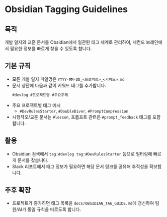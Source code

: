 # Obsidian Tagging Guidelines

## 목적
개발 일지와 교훈 문서를 Obsidian에서 일관된 태그 체계로 관리하여, 세컨드 브레인에서 필요한 정보를 빠르게 찾을 수 있도록 합니다.

## 기본 규칙
- 모든 개발 일지 파일명은 `YYYY-MM-DD_<프로젝트>_<키워드>.md`
- 문서 상단에 다음과 같이 키워드 태그를 추가합니다.
  ```markdown
  #devlog #프로젝트명 #주요주제
  ```
- 주요 프로젝트별 태그 예시
  - `#DevRulesStarter`, `#DoubleDiver`, `#PromptCompression`
- 시행착오/교훈 문서는 `#lesson`, 프롬프트 관련은 `#prompt_feedback` 태그를 포함합니다.

## 활용
- Obsidian 검색에서 `tag:#devlog tag:#DevRulesStarter` 등으로 필터링해 빠르게 문서를 찾습니다.
- Slack 리포트에서 태그 정보가 필요하면 해당 문서 링크를 공유해 추적성을 확보합니다.

## 추후 확장
- 프로젝트가 증가하면 태그 목록을 `docs/OBSIDIAN_TAG_GUIDE.md`에 갱신하여 팀원/AI가 동일 규칙을 따르도록 합니다.
